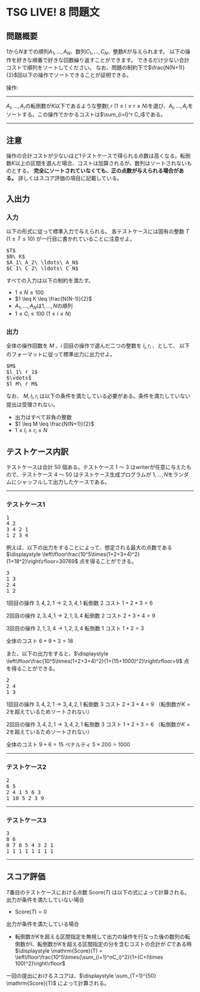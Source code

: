 <script type="text/javascript" async src="https://cdnjs.cloudflare.com/ajax/libs/mathjax/2.7.7/MathJax.js?config=TeX-MML-AM_CHTML">
</script>
<script type="text/x-mathjax-config">
 MathJax.Hub.Config({
 tex2jax: {
 inlineMath: [['$', '$'] ],
 displayMath: [ ['$$','$$'], ["\\[","\\]"] ],
 skipTags: ["script","noscript","style","textarea","code"]
 }
 });
</script>

# TSG LIVE! 8 問題文

## 問題概要
$1$から$N$までの順列$A_1,\ldots,A_N$、数列$C_1,…,C_N$、整数$K$が与えられます。
以下の操作を好きな順番で好きな回数繰り返すことができます。
できるだけ少ない合計コストで順列をソートしてください。
なお、問題の制約下で$\frac{N(N+1)}{2}$回以下の操作でソートできることが証明できる。

操作: 

---

$A_l,\ldots,A_r$の転倒数が$K$以下であるような整数$l,r\ (1\leq l\leq r \leq N)$を選び、$A_l,\ldots,A_r$をソートする。この操作でかかるコストは$\sum_{i=l}^r C_i$である。

---

## 注意
操作の合計コストが少ないほど1テストケースで得られる点数は高くなる。転倒数$K$以上の区間を選んだ場合、コストは加算されるが、数列はソートされないものとする。
**完全にソートされていなくても、正の点数が与えられる場合がある。** 詳しくはスコア評価の項目に記載している。

## 入出力
### 入力
以下の形式に従って標準入力で与えられる。
各テストケースには固有の整数 $T$ ($1 \leq T \leq 10$) が一行目に書かれていることに注意せよ。

<pre>
$T$
$N\ K$
$A_1\ A_2\ \ldots\ A_N$
$C_1\ C_2\ \ldots\ C_N$
</pre>

すべての入力は以下の制約を満たす。
- $1 \leq N \leq 100$
- $1 \leq K \leq \frac{N(N-1)}{2}$
- $A_1,\ldots,A_N$は$1,\ldots,N$の順列
- $1 \leq C_i \leq 100$  $(1 \leq i \leq N)$

### 出力
全体の操作回数を $M$ 、$i$ 回目の操作で選んだ二つの整数を $l_i, r_i$ 、として、
以下のフォーマットに従って標準出力に出力せよ。 

<pre>
$M$
$l_1\ r_1$
$\vdots$
$l_M\ r_M$
</pre>

なお、 $M,l_i,r_i$ は以下の条件を満たしている必要がある。条件を満たしていない提出は受理されない。
- 出力はすべて非負の整数
- $1 \leq M \leq \frac{N(N+1)}{2}$
- $1 \leq l_i \leq r_i \leq N$

## テストケース内訳
テストケースは合計 $50$ 個ある。テストケース 1 ～ 3 はwriterが任意に与えたもので、テストケース 4 ～ 50 はテストケース生成プログラムが $1,\ldots,N$をランダムにシャッフルして出力したケースである。


---
### テストケース1

<pre>
1
4 2
3 4 2 1
1 2 3 4
</pre>

例えば、以下の出力をすることによって、想定される最大の点数である $\displaystyle \left\lfloor\frac{10^5\times(1+2+3+4)^2}{1+18^2}\right\rfloor=30769$ 点を得ることができる。 

<pre>
3
1 3
2 4
1 2
</pre>

1回目の操作 $3,4,2,1 \rightarrow 2,3,4,1$ 転倒数 $2$ コスト $1+2+3=6$

2回目の操作 $2,3,4,1 \rightarrow 2,1,3,4$ 転倒数 $2$ コスト $2+3+4=9$

3回目の操作 $2,1,3,4 \rightarrow 1,2,3,4$ 転倒数 $1$ コスト $1+2=3$

全体のコスト $6+9+3=18$


また、以下の出力をすると、$\displaystyle \left\lfloor\frac{10^5\times(1+2+3+4)^2}{1+(15+1000)^2}\right\rfloor=9$ 点を得ることができる。

<pre>
2
2 4
1 3
</pre>

1回目の操作 $3,4,2,1 \rightarrow 3,4,2,1$ 転倒数 $3$ コスト $2+3+4=9$ （転倒数が$K=2$を超えているためソートされない）

2回目の操作 $3,4,2,1 \rightarrow 3,4,2,1$ 転倒数 $3$ コスト $1+2+3=6$ （転倒数が$K=2$を超えているためソートされない）

全体のコスト $9+6=15$ ペナルティ $5\times 200=1000$

---

### テストケース2

<pre>
2
6 5
2 4 1 5 6 3
1 10 5 2 3 9
</pre>
  

---

### テストケース3


<pre>
3
8 6
8 7 6 5 4 3 2 1
1 1 1 1 1 1 1 1
</pre>

---



## スコア評価
$T$番目のテストケースにおける点数 $\mathrm{Score}(T)$ は以下の式によって計算される。
出力が条件を満たしていない場合
- $\mathrm{Score}(T) = 0$

出力が条件を満たしている場合
- 転倒数が$K$を超える区間指定を無視して出力の操作を行なった後の数列の転倒数が$I$、転倒数が$K$を超える区間指定の分を含むコストの合計が $C$である時
$\displaystyle \mathrm{Score}(T) = \left\lfloor\frac{10^5\times(\sum_{i=1}^nC_i)^2}{1+(C+I\times 100)^2}\right\rfloor$


一回の提出におけるスコアは、$\displaystyle \sum_{T=1}^{50} \mathrm{Score}(T)$ によって計算される。



